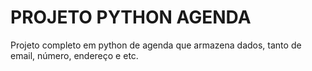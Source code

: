 # PROJETO PYTHON AGENDA
Projeto completo em python de agenda que armazena dados, tanto de email, número, endereço e etc.

